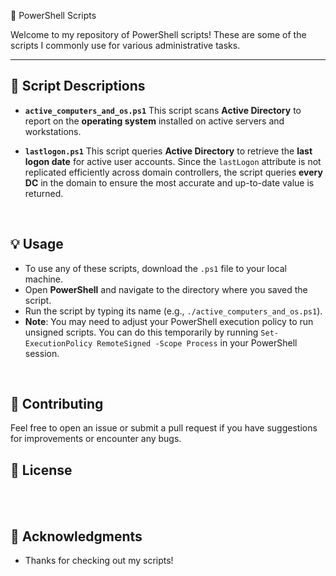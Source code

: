 🚀 PowerShell Scripts

Welcome to my repository of PowerShell scripts! These are some of the scripts I commonly use for various administrative tasks.

---

## 📜 Script Descriptions

* **`active_computers_and_os.ps1`**
    This script scans **Active Directory** to report on the **operating system** installed on active servers and workstations.

* **`lastlogon.ps1`**
    This script queries **Active Directory** to retrieve the **last logon date** for active user accounts. Since the `lastLogon` attribute is not replicated efficiently across domain controllers, the script queries **every DC** in the domain to ensure the most accurate and up-to-date value is returned.
<br>



## 💡 Usage

* To use any of these scripts, download the `.ps1` file to your local machine.
* Open **PowerShell** and navigate to the directory where you saved the script.
* Run the script by typing its name (e.g., `./active_computers_and_os.ps1`).
* **Note**: You may need to adjust your PowerShell execution policy to run unsigned scripts. You can do this temporarily by running `Set-ExecutionPolicy RemoteSigned -Scope Process` in your PowerShell session.
<br>



## 🤝 Contributing

Feel free to open an issue or submit a pull request if you have suggestions for improvements or encounter any bugs.
<br>


## 📄 License
<br><br>




## 🙏 Acknowledgments

* Thanks for checking out my scripts!
